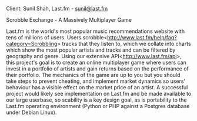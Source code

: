 Client: Sunil Shah, Last.fm - sunil@last.fm

Scrobble Exchange - A Massively Multiplayer Game

Last.fm is the world's most popular music recommendations website with
tens of millions of users. Users
scrobble<<http://www.last.fm/help/faq?category=Scrobbling>> tracks
that they listen to, which we collate into charts which show the most
popular artists and tracks and can be filtered by geography and genre.
Using our extensive API<<http://www.last.fm/api>>, this project's goal
is to create an online multiplayer game where users can invest in a
portfolio of artists and gain returns based on the performance of their
portfolio. The mechanics of the game are up to you but you should take
steps to prevent cheating, and implement market dynamics so users'
behaviour has a visible effect on the market price of an artist. A
successful project would likely see implementation on Last.fm and be
made available to our large userbase, so scability is a key design goal,
as is portability to the Last.fm operating environment (Python or PHP
against a Postgres database under Debian Linux).